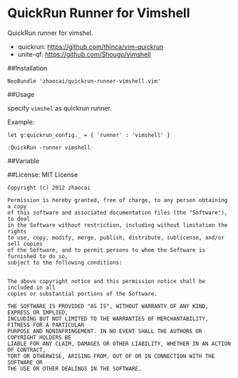 # QuickRun Runner for Vimshell

QuickRun runner for vimshel.

- quickrun: https://github.com/thinca/vim-quickrun
- unite-qf: https://github.com/Shougo/vimshell

##Installation

`NeoBundle 'zhaocai/quickrun-runner-vimshell.vim'`

##Usage

specify `vimshel` as quickrun runner.

Example:

    let g:quickrun_config._ = { 'runner' : 'vimshell' }

    :QuickRun -runner vimshell

##Variable


##License: MIT License

    Copyright (c) 2012 zhaocai

    Permission is hereby granted, free of charge, to any person obtaining a copy
    of this software and associated documentation files (the "Software"), to deal
    in the Software without restriction, including without limitation the rights
    to use, copy, modify, merge, publish, distribute, sublicense, and/or sell copies
    of the Software, and to permit persons to whom the Software is furnished to do so,
    subject to the following conditions:


    The above copyright notice and this permission notice shall be included in all
    copies or substantial portions of the Software.

    THE SOFTWARE IS PROVIDED "AS IS", WITHOUT WARRANTY OF ANY KIND, EXPRESS OR IMPLIED,
    INCLUDING BUT NOT LIMITED TO THE WARRANTIES OF MERCHANTABILITY, FITNESS FOR A PARTICULAR
    PURPOSE AND NONINFRINGEMENT. IN NO EVENT SHALL THE AUTHORS OR COPYRIGHT HOLDERS BE
    LIABLE FOR ANY CLAIM, DAMAGES OR OTHER LIABILITY, WHETHER IN AN ACTION OF CONTRACT,
    TORT OR OTHERWISE, ARISING FROM, OUT OF OR IN CONNECTION WITH THE SOFTWARE OR
    THE USE OR OTHER DEALINGS IN THE SOFTWARE.


